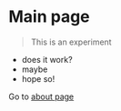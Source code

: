 # Main page
> This is an experiment

- does it work?
- maybe
- hope so!

Go to [about page](./about.md)
